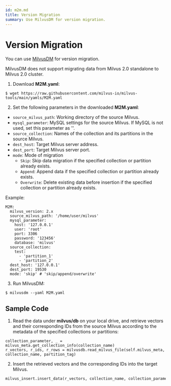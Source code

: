 ```yaml
---
id: m2m.md
title: Version Migration
summary: Use MilvusDM for version migration.
---
```


# Version Migration
You can use [MilvusDM](migrate_overview.md) for version migration.

<div class="alert note">
MilvusDM does not support migrating data from Milvus 2.0 standalone to Milvus 2.0 cluster.
</div>

1. Download **M2M.yaml**:

```
$ wget https://raw.githubusercontent.com/milvus-io/milvus-tools/main/yamls/M2M.yaml
```

2. Set the following parameters in the downloaded **M2M.yaml**:

- `source_milvus_path`: Working directory of the source Milvus.
- `mysql_parameter`: MySQL settings for the source Milvus. If MySQL is not used, set this parameter as ''.
- `source_collection`: Names of the collection and its partitions in the source Milvus.
- `dest_host`: Target Milvus server address.
- `dest_port`: Target Milvus server port.
- `mode`: Mode of migration
  - `Skip`: Skip data migration if the specified collection or partition already exists.
  - `Append`: Append data if the specified collection or partition already exists.
  - `Overwrite`: Delete existing data before insertion if the specified collection or partition already exists.

Example:
```
M2M:
  milvus_version: 2.x
  source_milvus_path: '/home/user/milvus'
  mysql_parameter:
    host: '127.0.0.1'
    user: 'root'
    port: 3306
    password: '123456'
    database: 'milvus'
  source_collection:
    test:
      - 'partition_1'
      - 'partition_2'
  dest_host: '127.0.0.1'
  dest_port: 19530
  mode: 'skip' # 'skip/append/overwrite'
```

3. Run MilvusDM:

```
$ milvusdm --yaml M2M.yaml
```

## Sample Code

1. Read the data under **milvus/db** on your local drive, and retrieve vectors and their corresponding IDs from the source Milvus according to the metadata of the specified collections or partitions:

```
collection_parameter, _ = milvus_meta.get_collection_info(collection_name)
r_vectors, r_ids, r_rows = milvusdb.read_milvus_file(self.milvus_meta, collection_name, partition_tag) 
```

2. Insert the retrieved vectors and the corresponding IDs into the target Milvus.

``` python
milvus_insert.insert_data(r_vectors, collection_name, collection_parameter, self.mode, r_ids, partition_tag)
```

